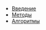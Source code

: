 <!-- docs/_sidebar.md -->

* [Введение](/)
* [Методы](pipeline.md "Методы - вычислительный конвейер")
* [Алгоритмы](algo.md "Алгоритмы")